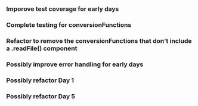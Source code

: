 ### Imporove test coverage for early days

### Complete testing for conversionFunctions

### Refactor to remove the conversionFunctions that don't include a .readFile() component 

### Possibly improve error handling for early days

### Possibly refactor Day 1

### Possibly refactor Day 5